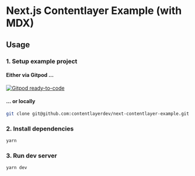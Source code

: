 # Next.js Contentlayer Example (with MDX)

## Usage

### 1. Setup example project

#### Either via Gitpod ...

[![Gitpod ready-to-code](https://img.shields.io/badge/Gitpod-ready--to--code-908a85?logo=gitpod)](http://gitpod.io/#https://github.com/contentlayerdev/next-contentlayer-example)

#### ... or locally

```sh
git clone git@github.com:contentlayerdev/next-contentlayer-example.git
```

### 2. Install dependencies

```sh
yarn
```

### 3. Run dev server

```sh
yarn dev
```
